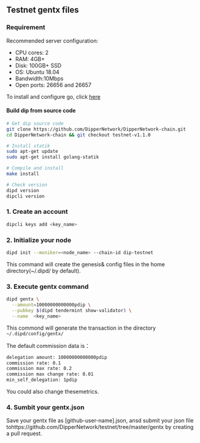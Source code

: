 ## Testnet gentx files

### Requirement

Recommended server configuration:

* CPU cores: 2
* RAM: 4GB+
* Disk: 100GB+ SSD
* OS: Ubuntu 18.04
* Bandwidth:10Mbps
* Open ports: 26656 and 26657

To install and configure go, click [here](../software/go-install.md)

#### Build dip from source code

```bash
# Get dip source code
git clone https://github.com/DipperNetwork/DipperNetwork-chain.git
cd DipperNetwork-chain && git checkout testnet-v1.1.0

# Install statik
sudo apt-get update
sudo apt-get install golang-statik

# Compile and install
make install

# Check version
dipd version
dipcli version
```

### 1. Create an account

```bash
dipcli keys add <key_name>
```

### 2. Initialize your node

```bash
dipd init --moniker=<node_name> --chain-id dip-testnet
```

This command will create the genesis& config files in the home directory(~/.dipd/ by default).

### 3. Execute gentx command

```bash
dipd gentx \
  --amount=10000000000000pdip \
  --pubkey $(dipd tendermint show-validator) \
  --name  <key_name>
```

This commond will generate the transaction in the directory ``` ~/.dipd/config/gentx/``` 

The default commission data is：

```bash
delegation amount: 10000000000000pdip
commission rate: 0.1
commission max rate: 0.2
commission max change rate: 0.01
min_self_delegation: 1pdip
```

You could also change thesemetrics.

### 4. Sumbit your gentx.json

Save your gentx file as [github-user-name].json,  ansd submit your json file tohttps://github.com/DipperNetwork/testnet/tree/master/gentx by creating a pull request.